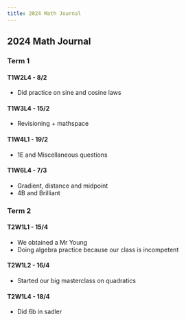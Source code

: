 ```yaml
---
title: 2024 Math Journal
---
```


## 2024 Math Journal
### Term 1
#### T1W2L4 - 8/2
- Did practice on sine and cosine laws

#### T1W3L4 - 15/2
- Revisioning + mathspace

#### T1W4L1 - 19/2
- 1E and Miscellaneous questions

#### T1W6L4 - 7/3
- Gradient, distance and midpoint
- 4B and Brilliant

### Term 2
#### T2W1L1 - 15/4
- We obtained a Mr Young
- Doing algebra practice because our class is incompetent

#### T2W1L2 - 16/4
- Started our big masterclass on quadratics

#### T2W1L4 - 18/4
- Did 6b in sadler